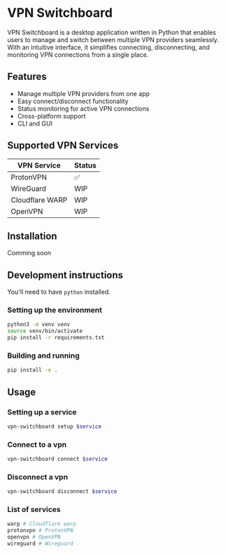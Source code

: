 # VPN Switchboard
VPN Switchboard is a desktop application written in Python that enables users to manage and switch between multiple VPN providers seamlessly. With an intuitive interface, it simplifies connecting, disconnecting, and monitoring VPN connections from a single place.

## Features

- Manage multiple VPN providers from one app
- Easy connect/disconnect functionality
- Status monitoring for active VPN connections
- Cross-platform support
- CLI and GUI

## Supported VPN Services

| VPN Service        | Status |
|--------------------|--------|
| ProtonVPN          | ✅     |
| WireGuard          | WIP    |
| Cloudflare WARP    | WIP    |
| OpenVPN            | WIP    |

## Installation

Comming soon

## Development instructions
You'll need to have `python` installed.

### Setting up the environment
```sh
python3 -m venv venv
source venv/bin/activate
pip install -r requirements.txt
```

### Building and running
```sh
pip install -e .
```

## Usage

### Setting up a service
```sh
vpn-switchboard setup $service
```

### Connect to a vpn
```sh
vpn-switchboard connect $service
```

### Disconnect a vpn
```sh
vpn-switchboard disconnect $service
```

### List of services
```sh
warp # Cloudflare warp
protonvpn # ProtonVPN
openvpn # OpenVPN
wireguard # Wireguard
```
